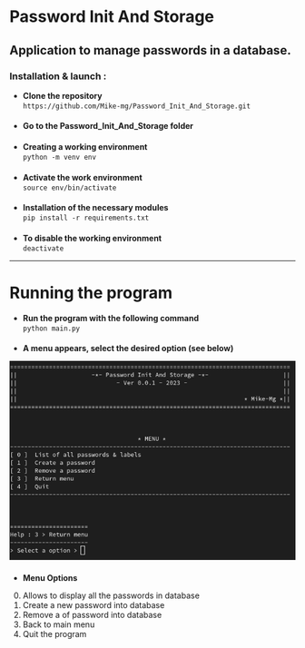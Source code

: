 # Password Init And Storage
## Application to manage passwords in a database.
### Installation & launch :
- **Clone the repository**   
`https://github.com/Mike-mg/Password_Init_And_Storage.git`
####
- **Go to the Password_Init_And_Storage folder**
####
- **Creating a working environment**  
`python -m venv env`
####
- **Activate the work environment**  
`source env/bin/activate`
####
- **Installation of the necessary modules**  
`pip install -r requirements.txt`
####
- **To disable the working environment**  
`deactivate`
***
# Running the program
- **Run the program with the following command**  
`python main.py`
####
- **A menu appears, select the desired option  (see below)** 

![Menu image](picture_readme/Menu_password_init_and_storage.png)  
####
- **Menu Options**  
0. Allows to display all the passwords in database
1. Create a new password into database
2. Remove a of password into database
3. Back to main menu
4. Quit the program 